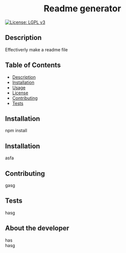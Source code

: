 
<h1 align="center">Readme generator </h1>

  [![License: LGPL v3](https://img.shields.io/badge/License-LGPL%20v3-blue.svg)](https://www.gnu.org/licenses/lgpl-3.0) <br />

## Description
  Effectiverly make a readme file

## Table of Contents
  - [Description](#description)
  - [Installation](#installation)
  - [Usage](#usage)
  - [License](#license)
  - [Contributing](#contributing)
  - [Tests](#tests)  

## Installation
  npm install

## Installation
  asfa

## Contributing
  gasg

## Tests
  hasg

## About the developer 
  has <br >
  hasg

  
